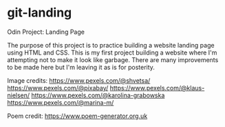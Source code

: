 # git-landing
Odin Project: Landing Page

The purpose of this project is to practice building a website
landing page using HTML and CSS. This is my first project
building a website where I'm attempting not to make it
look like garbage. There are many improvements to be
made here but I'm leaving it as is for posterity.

Image credits:
https://www.pexels.com/@shvetsa/
https://www.pexels.com/@pixabay/
https://www.pexels.com/@klaus-nielsen/
https://www.pexels.com/@karolina-grabowska
https://www.pexels.com/@marina-m/

Poem credit:
https://www.poem-generator.org.uk